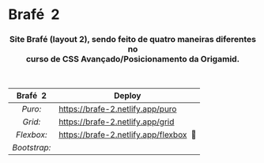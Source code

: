 # Brafé  2

<div align="center">
 
### Site **Brafé (layout 2)**, sendo feito de quatro maneiras diferentes no <br> curso de CSS Avançado/Posicionamento da Origamid. 
<br>
 
|**Brafé  2**|**Deploy**|
|:---:|---|
|*Puro:*|https://brafe-2.netlify.app/puro|
|*Grid:*|https://brafe-2.netlify.app/grid|
|*Flexbox:*|https://brafe-2.netlify.app/flexbox  :construction:|
|*Bootstrap:*||
 
</div>